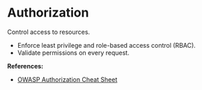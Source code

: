 # Authorization

Control access to resources.

- Enforce least privilege and role-based access control (RBAC).
- Validate permissions on every request.

**References:**
- [OWASP Authorization Cheat Sheet](https://cheatsheetseries.owasp.org/cheatsheets/Authorization_Cheat_Sheet.html)
